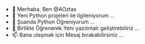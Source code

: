 - 👋 Merhaba, Ben @AOztas
- 👀 Yeni Python projeleri ile ilgileniyorum ...
- 🌱 Şuanda Python Öğreniyorum ...
- 💞️ Birlikte Öğrenerek Yeni yazılımalr geliştirebiliriz ...
- 📫 Bana ulaşmak için Mesaj bırakabilirsiniz  ...

<!---
AOztas/AOztas is a ✨ special ✨ repository because its `README.md` (this file) appears on your GitHub profile.
Değişikliklerinize göz atmak için Önizleme bağlantısını tıklayabilirsiniz.
--->
